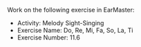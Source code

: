 Work on the following exercise in EarMaster:
- Activity: Melody Sight-Singing
- Exercise Name: Do, Re, Mi, Fa, So, La, Ti
- Exercise Number: 11.6
